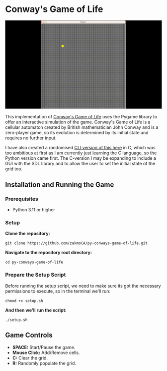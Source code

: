 # Conway's Game of Life

![Gif of Game of Life Simulation](./simulation.gif)

This implementation of [Conway's Game of Life](https://en.wikipedia.org/wiki/Conway's_Game_of_Life) uses the Pygame library to offer an interactive simulation of the game. Conway's Game of Life is a cellular automaton created by British mathematician John Conway and is a zero-player game, so its evolution is determined by its initial state and requires no further input.

I have also created a randomised [CLI version of this here](https://github.com/zakmoCA/cli-conways-game-of-life) in C, which was too ambitious at first as I am currently just learning the C language, so the Python version came first. The C-version I may be expanding to include a GUI with the SDL library and to allow the user to set the initial state of the grid too.

## Installation and Running the Game

### Prerequisites

- Python 3.11 or higher

### Setup

**Clone the repository:**

```
git clone https://github.com/zakmoCA/py-conways-game-of-life.git
```

**Navigate to the repository root directory:**

```
cd py-conways-game-of-life
```

### Prepare the Setup Script

Before running the setup script, we need to make sure its got the necessary permissions to execute, so in the terminal we'll run:

```
chmod +x setup.sh
```

**And then we'll run the script:**

```
./setup.sh
```

## Game Controls

- **SPACE:** Start/Pause the game.
- **Mouse Click:** Add/Remove cells.
- **C:** Clear the grid.
- **R:** Randomly populate the grid.


